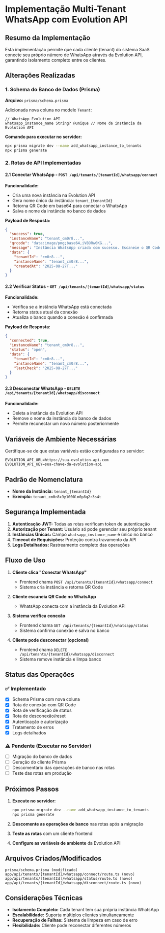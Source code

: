 # Implementação Multi-Tenant WhatsApp com Evolution API

## Resumo da Implementação

Esta implementação permite que cada cliente (tenant) do sistema SaaS conecte seu próprio número de WhatsApp através da Evolution API, garantindo isolamento completo entre os clientes.

## Alterações Realizadas

### 1. Schema do Banco de Dados (Prisma)

**Arquivo:** `prisma/schema.prisma`

Adicionada nova coluna no modelo `Tenant`:

```prisma
// WhatsApp Evolution API
whatsapp_instance_name String? @unique // Nome da instância da Evolution API
```

**Comando para executar no servidor:**
```bash
npx prisma migrate dev --name add_whatsapp_instance_to_tenants
npx prisma generate
```

### 2. Rotas de API Implementadas

#### 2.1 Conectar WhatsApp - `POST /api/tenants/[tenantId]/whatsapp/connect`

**Funcionalidade:**
- Cria uma nova instância na Evolution API
- Gera nome único da instância: `tenant_{tenantId}`
- Retorna QR Code em base64 para conectar o WhatsApp
- Salva o nome da instância no banco de dados

**Payload de Resposta:**
```json
{
  "success": true,
  "instanceName": "tenant_cm0r8...",
  "qrcode": "data:image/png;base64,iVBORw0KG...",
  "message": "Instância WhatsApp criada com sucesso. Escaneie o QR Code para conectar.",
  "data": {
    "tenantId": "cm0r8...",
    "instanceName": "tenant_cm0r8...",
    "createdAt": "2025-08-27T..."
  }
}
```

#### 2.2 Verificar Status - `GET /api/tenants/[tenantId]/whatsapp/status`

**Funcionalidade:**
- Verifica se a instância WhatsApp está conectada
- Retorna status atual da conexão
- Atualiza o banco quando a conexão é confirmada

**Payload de Resposta:**
```json
{
  "connected": true,
  "instanceName": "tenant_cm0r8...",
  "status": "open",
  "data": {
    "tenantId": "cm0r8...",
    "instanceName": "tenant_cm0r8...",
    "lastCheck": "2025-08-27T..."
  }
}
```

#### 2.3 Desconectar WhatsApp - `DELETE /api/tenants/[tenantId]/whatsapp/disconnect`

**Funcionalidade:**
- Deleta a instância da Evolution API
- Remove o nome da instância do banco de dados
- Permite reconectar um novo número posteriormente

## Variáveis de Ambiente Necessárias

Certifique-se de que estas variáveis estão configuradas no servidor:

```env
EVOLUTION_API_URL=https://sua-evolution-api.com
EVOLUTION_API_KEY=sua-chave-da-evolution-api
```

## Padrão de Nomenclatura

- **Nome da Instância:** `tenant_{tenantId}`
- **Exemplo:** `tenant_cm0r8x9y1000lm0p8q2r3s4t`

## Segurança Implementada

1. **Autenticação JWT:** Todas as rotas verificam token de autenticação
2. **Autorização por Tenant:** Usuário só pode gerenciar seu próprio tenant
3. **Instâncias Únicas:** Campo `whatsapp_instance_name` é único no banco
4. **Timeout de Requisições:** Proteção contra travamento da API
5. **Logs Detalhados:** Rastreamento completo das operações

## Fluxo de Uso

1. **Cliente clica "Conectar WhatsApp"**
   - Frontend chama `POST /api/tenants/{tenantId}/whatsapp/connect`
   - Sistema cria instância e retorna QR Code

2. **Cliente escaneia QR Code no WhatsApp**
   - WhatsApp conecta com a instância da Evolution API

3. **Sistema verifica conexão**
   - Frontend chama `GET /api/tenants/{tenantId}/whatsapp/status`
   - Sistema confirma conexão e salva no banco

4. **Cliente pode desconectar (opcional)**
   - Frontend chama `DELETE /api/tenants/{tenantId}/whatsapp/disconnect`
   - Sistema remove instância e limpa banco

## Status das Operações

### ✅ Implementado
- [x] Schema Prisma com nova coluna
- [x] Rota de conexão com QR Code
- [x] Rota de verificação de status
- [x] Rota de desconexão/reset
- [x] Autenticação e autorização
- [x] Tratamento de erros
- [x] Logs detalhados

### ⚠️ Pendente (Executar no Servidor)
- [ ] Migração do banco de dados
- [ ] Geração do cliente Prisma
- [ ] Descomentário das operações de banco nas rotas
- [ ] Teste das rotas em produção

## Próximos Passos

1. **Execute no servidor:**
   ```bash
   npx prisma migrate dev --name add_whatsapp_instance_to_tenants
   npx prisma generate
   ```

2. **Descomente as operações de banco** nas rotas após a migração

3. **Teste as rotas** com um cliente frontend

4. **Configure as variáveis de ambiente** da Evolution API

## Arquivos Criados/Modificados

```
prisma/schema.prisma (modificado)
app/api/tenants/[tenantId]/whatsapp/connect/route.ts (novo)
app/api/tenants/[tenantId]/whatsapp/status/route.ts (novo)
app/api/tenants/[tenantId]/whatsapp/disconnect/route.ts (novo)
```

## Considerações Técnicas

- **Isolamento Completo:** Cada tenant tem sua própria instância WhatsApp
- **Escalabilidade:** Suporta múltiplos clientes simultaneamente
- **Recuperação de Falhas:** Sistema de limpeza em caso de erro
- **Flexibilidade:** Cliente pode reconectar diferentes números
